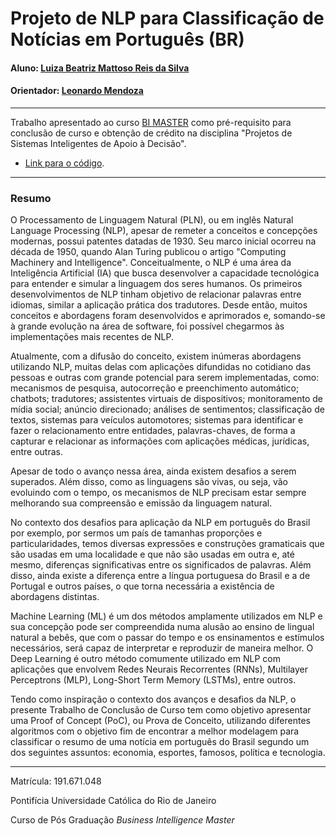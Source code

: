 # Projeto de NLP para Classificação de Notícias em Português (BR)

#### Aluno: [Luiza Beatriz Mattoso Reis da Silva](https://github.com/luiza-mattoso)
#### Orientador: [Leonardo Mendoza](https://github.com/leofome8)

---

Trabalho apresentado ao curso [BI MASTER](https://ica.puc-rio.ai/bi-master) como pré-requisito para conclusão de curso e obtenção de crédito na disciplina "Projetos de Sistemas Inteligentes de Apoio à Decisão".

- [Link para o código](https://github.com/luiza-mattoso/ttc-bi-master).

---

### Resumo

O Processamento de Linguagem Natural (PLN), ou em inglês Natural Language Processing (NLP), apesar de remeter a conceitos e concepções modernas, possui patentes datadas de 1930. Seu marco inicial ocorreu na década de 1950, quando Alan Turing publicou o artigo "Computing Machinery and Intelligence". Conceitualmente, o NLP é uma área da Inteligência Artificial (IA) que busca desenvolver a capacidade tecnológica para entender e simular a linguagem dos seres humanos. Os primeiros desenvolvimentos de NLP tinham objetivo de relacionar palavras entre idiomas, similar a aplicação prática dos tradutores. Desde então, muitos conceitos e abordagens foram desenvolvidos e aprimorados e, somando-se à grande evolução na área de software, foi possível chegarmos às implementações mais recentes de NLP. 

Atualmente, com a difusão do conceito, existem inúmeras abordagens utilizando NLP, muitas delas com aplicações difundidas no cotidiano das pessoas e outras com grande potencial para serem implementadas, como: mecanismos de pesquisa, autocorreção e preenchimento automático; chatbots; tradutores; assistentes virtuais de dispositivos; monitoramento de mídia social; anúncio direcionado; análises de sentimentos; classificação de textos, sistemas para veículos automotores; sistemas para identificar e fazer o relacionamento entre entidades, palavras-chaves, de forma a capturar e relacionar as informações com aplicações médicas, jurídicas, entre outras. 

Apesar de todo o avanço nessa área, ainda existem desafios a serem superados. Além disso, como as linguagens são vivas, ou seja, vão evoluindo com o tempo, os mecanismos de NLP precisam estar sempre melhorando sua compreensão e emissão da linguagem natural. 

No contexto dos desafios para aplicação da NLP em português do Brasil por exemplo, por sermos um país de tamanhas proporções e particularidades, temos diversas expressões e construções gramaticais que são usadas em uma localidade e que não são usadas em outra e, até mesmo, diferenças significativas entre os significados de palavras. Além disso, ainda existe a diferença entre a língua portuguesa do Brasil e a de Portugal e outros países, o que torna necessária a existência de abordagens distintas.  

Machine Learning (ML) é um dos métodos amplamente utilizados em NLP e sua concepção pode ser compreendida numa alusão ao ensino de lingual natural a bebês, que com o passar do tempo e os ensinamentos e estímulos necessários, será capaz de interpretar e reproduzir de maneira melhor. O Deep Learning é outro método comumente utilizado em NLP com aplicações que envolvem Redes Neurais Recorrentes (RNNs), Multilayer Perceptrons (MLP), Long-Short Term Memory (LSTMs), entre outros. 

Tendo como inspiração o contexto dos avanços e desafios da NLP, o presente Trabalho de Conclusão de Curso tem como objetivo apresentar uma Proof of Concept (PoC), ou Prova de Conceito, utilizando diferentes algoritmos com o objetivo fim de encontrar a melhor modelagem para classificar o resumo de uma notícia em português do Brasil segundo um dos seguintes assuntos: economia, esportes, famosos, política e tecnologia.  

---

Matrícula: 191.671.048

Pontifícia Universidade Católica do Rio de Janeiro

Curso de Pós Graduação *Business Intelligence Master*
